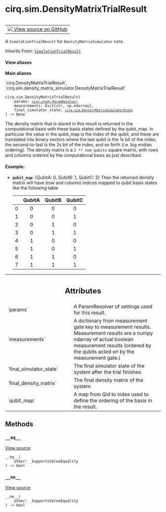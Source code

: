 <div itemscope itemtype="http://developers.google.com/ReferenceObject">
<meta itemprop="name" content="cirq.sim.DensityMatrixTrialResult" />
<meta itemprop="path" content="Stable" />
<meta itemprop="property" content="__eq__"/>
<meta itemprop="property" content="__init__"/>
<meta itemprop="property" content="__ne__"/>
</div>

# cirq.sim.DensityMatrixTrialResult

<!-- Insert buttons and diff -->

<table class="tfo-notebook-buttons tfo-api" align="left">

<td>
  <a target="_blank" href="https://github.com/quantumlib/cirq/tree/master/cirq/sim/density_matrix_simulator.py">
    <img src="https://www.tensorflow.org/images/GitHub-Mark-32px.png" />
    View source on GitHub
  </a>
</td>
</table>



A `SimulationTrialResult` for `DensityMatrixSimulator` runs.

Inherits From: [`SimulationTrialResult`](../../cirq/sim/SimulationTrialResult.md)

<section class="expandable">
  <h4 class="showalways">View aliases</h4>
  <p>
<b>Main aliases</b>
<p>`cirq.DensityMatrixTrialResult`, `cirq.sim.density_matrix_simulator.DensityMatrixTrialResult`</p>
</p>
</section>

<pre class="devsite-click-to-copy prettyprint lang-py tfo-signature-link">
<code>cirq.sim.DensityMatrixTrialResult(
    params: <a href="../../cirq/study/ParamResolver.md"><code>cirq.study.ParamResolver</code></a>,
    measurements: Dict[str, np.ndarray],
    final_simulator_state: <a href="../../cirq/sim/DensityMatrixSimulatorState.md"><code>cirq.sim.DensityMatrixSimulatorState</code></a>
) -> None
</code></pre>



<!-- Placeholder for "Used in" -->

The density matrix that is stored in this result is returned in the
computational basis with these basis states defined by the qubit_map.
In particular the value in the qubit_map is the index of the qubit,
and these are translated into binary vectors where the last qubit is
the 1s bit of the index, the second-to-last is the 2s bit of the index,
and so forth (i.e. big endian ordering). The density matrix is a
`2 ** num_qubits` square matrix, with rows and columns ordered by
the computational basis as just described.

#### Example:


* <b>`qubit_map`</b>: {QubitA: 0, QubitB: 1, QubitC: 2}
Then the returned density matrix will have (row and column) indices
mapped to qubit basis states like the following table

   |     | QubitA | QubitB | QubitC |
   | :-: | :----: | :----: | :----: |
   |  0  |   0    |   0    |   0    |
   |  1  |   0    |   0    |   1    |
   |  2  |   0    |   1    |   0    |
   |  3  |   0    |   1    |   1    |
   |  4  |   1    |   0    |   0    |
   |  5  |   1    |   0    |   1    |
   |  6  |   1    |   1    |   0    |
   |  7  |   1    |   1    |   1    |




<!-- Tabular view -->
 <table class="responsive fixed orange">
<colgroup><col width="214px"><col></colgroup>
<tr><th colspan="2"><h2 class="add-link">Attributes</h2></th></tr>

<tr>
<td>
`params`
</td>
<td>
A ParamResolver of settings used for this result.
</td>
</tr><tr>
<td>
`measurements`
</td>
<td>
A dictionary from measurement gate key to measurement
results. Measurement results are a numpy ndarray of actual boolean
measurement results (ordered by the qubits acted on by the
measurement gate.)
</td>
</tr><tr>
<td>
`final_simulator_state`
</td>
<td>
The final simulator state of the system after the
trial finishes.
</td>
</tr><tr>
<td>
`final_density_matrix`
</td>
<td>
The final density matrix of the system.
</td>
</tr><tr>
<td>
`qubit_map`
</td>
<td>
A map from Qid to index used to define the ordering of the basis in
the result.
</td>
</tr>
</table>



## Methods

<h3 id="__eq__"><code>__eq__</code></h3>

<a target="_blank" href="https://github.com/quantumlib/cirq/tree/master/cirq/value/value_equality.py">View source</a>

<pre class="devsite-click-to-copy prettyprint lang-py tfo-signature-link">
<code>__eq__(
    other: _SupportsValueEquality
) -> bool
</code></pre>




<h3 id="__ne__"><code>__ne__</code></h3>

<a target="_blank" href="https://github.com/quantumlib/cirq/tree/master/cirq/value/value_equality.py">View source</a>

<pre class="devsite-click-to-copy prettyprint lang-py tfo-signature-link">
<code>__ne__(
    other: _SupportsValueEquality
) -> bool
</code></pre>






